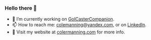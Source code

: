 ### Hello there 👋


- 🔭 I’m currently working on [GoICasterCompanion](https://github.com/RVRX/GoICasterCompanion/).
- 📫 How to reach me: colemanning@yandex.com, or on [LinkedIn](https://www.linkedin.com/in/colemanning/).
- 👤 Visit my website at [colermanning.com](https://colermanning.com/) for more info.
